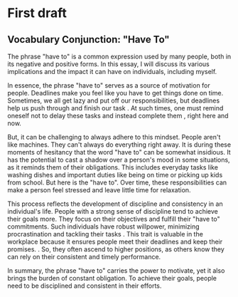 # First draft
## Vocabulary Conjunction: "Have To"  

The phrase "have to" is a common expression used by many people, both in its negative and positive forms. In this essay, I will discuss its various implications and the impact it can have on individuals, including myself.

In essence, the phrase "have to" serves as a source of motivation for people. Deadlines make you feel like you have to get things done on time. Sometimes, we all get lazy and put off our responsibilities, but deadlines help us push through and finish our task . At such times, one must remind oneself not to delay these tasks and instead complete them , right here and now.

But, it can be challenging to always adhere to this mindset. People aren't like machines. They can't always do everything right away. It is during these moments of hesitancy that the word "have to" can be somewhat insidious. It has the potential to cast a shadow over a person's mood in some situations, as it reminds them of their obligations. This includes everyday tasks like washing dishes and important duties like being on time or picking up kids from school. But here is the "have to". Over time, these responsibilities can make a person feel stressed and leave little time for relaxation.

This process reflects the development of discipline and consistency in an individual's life. People with a strong sense of discipline tend to achieve their goals more. They focus on their objectives and fulfill their "have to" commitments. Such individuals have robust willpower, minimizing procrastination and tackling their tasks . This trait is valuable in the workplace because it ensures people meet their deadlines and keep their promises. . So, they often ascend to higher positions, as others know they can rely on their consistent and timely performance.

In summary, the phrase "have to" carries the power to motivate, yet it also brings the burden of constant obligation. To achieve their goals, people need to be disciplined and consistent in their efforts.
 



 
 
